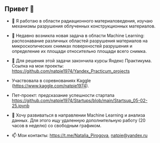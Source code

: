 ## Привет 👋

<!--
**natpie1974/natpie1974** is a ✨ _special_ ✨ repository because its `README.md` (this file) appears on your GitHub profile.

-->

- 🔭 Я работаю в области радиационного материаловедения, изучаю механизмы разрушения облученных конструкционных материалов.
- 🌱 Недавно возникла новая задача в области Machine Learning: распознавание различных областей разрушения материалов на микроскопических снимках поверхностей разрушения и определение их площади относительно площади всего снимка.
- 👯 Для решения этой задачи закончила курсы Яндекс Практикума. Ссылка на мои проекты: https://github.com/natpie1974/Yandex_Practicum_projects
- Участвовала в соревнованиях Kaggle (https://www.kaggle.com/natpie1974).
- Пет-проект: предсказание успешности стартапа https://github.com/natpie1974/Startups/blob/main/Startsup_05-02-25.ipynb 
- 🤔 Хочу развиваться в направлении Machine Learning и анализа данных. Для этого ищу удаленную дополнительную работу (20 часов в неделю) со свободным графиком.

- 📫 Мои контакты: https://t.me/Natalia_Pirogova, natpie@yandex.ru

